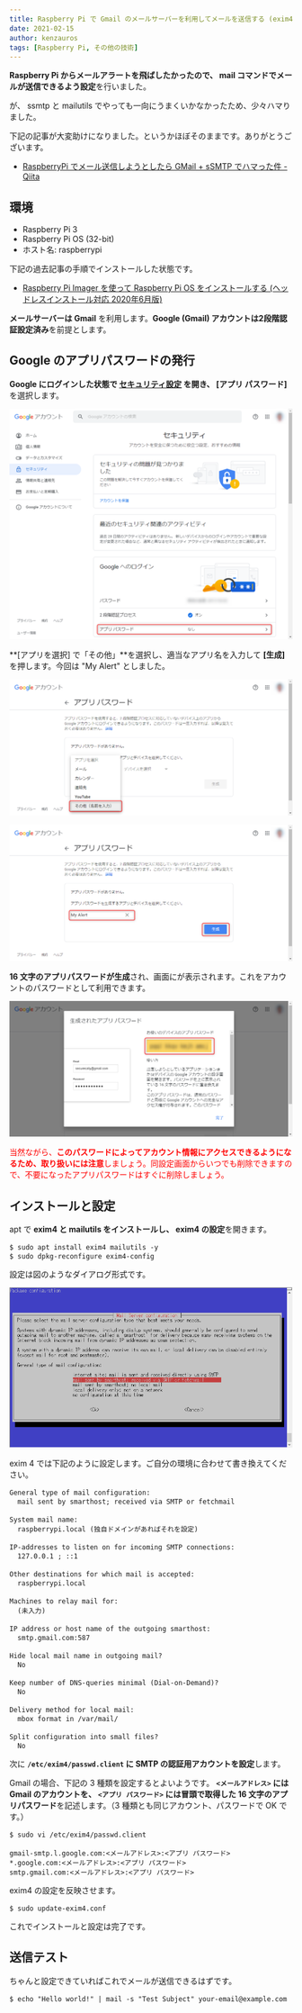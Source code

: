 ```yaml
---
title: Raspberry Pi で Gmail のメールサーバーを利用してメールを送信する (exim4)
date: 2021-02-15
author: kenzauros
tags: [Raspberry Pi, その他の技術]
---
```


**Raspberry Pi からメールアラートを飛ばしたかったので、 mail コマンドでメールが送信できるよう設定**を行いました。

が、 ssmtp と mailutils でやっても一向にうまくいかなかったため、少々ハマりました。

下記の記事が大変助けになりました。というかほぼそのままです。ありがとうございます。

- [RaspberryPi でメール送信しようとしたら GMail + sSMTP でハマった件 - Qiita](https://qiita.com/Kazuya_Murakami/items/bc520430fc1efdd0d118)

## 環境

- Raspberry Pi 3
- Raspberry Pi OS (32-bit)
- ホスト名: raspberrypi

下記の過去記事の手順でインストールした状態です。

- [Raspberry Pi Imager を使って Raspberry Pi OS をインストールする (ヘッドレスインストール対応 2020年6月版)](/install-raspberry-pi-os-with-raspberry-pi-imager/)

**メールサーバーは Gmail** を利用します。**Google (Gmail) アカウントは2段階認証設定済み**を前提とします。

## Google のアプリパスワードの発行

**Google にログインした状態で [セキュリティ設定](https://myaccount.google.com/security) を開き、 [アプリ パスワード]** を選択します。

![](images/send-mail-via-smtp-with-exim4-on-raspberry-pi-1.png)

**[アプリを選択] で「その他」**を選択し、適当なアプリ名を入力して **[生成]** を押します。今回は "My Alert" としました。

![](images/send-mail-via-smtp-with-exim4-on-raspberry-pi-2.png)

![](images/send-mail-via-smtp-with-exim4-on-raspberry-pi-3.png)

**16 文字のアプリパスワードが生成**され、画面にが表示されます。これをアカウントのパスワードとして利用できます。

![](images/send-mail-via-smtp-with-exim4-on-raspberry-pi-4.png)

<span style="color:red">当然ながら、**このパスワードによってアカウント情報にアクセスできるようになるため、取り扱いには注意**しましょう。同設定画面からいつでも削除できますので、不要になったアプリパスワードはすぐに削除しましょう。</span>

## インストールと設定

apt で **exim4 と mailutils をインストールし、 exim4 の設定**を開きます。

```
$ sudo apt install exim4 mailutils -y
$ sudo dpkg-reconfigure exim4-config
```

設定は図のようなダイアログ形式です。

![](images/send-mail-via-smtp-with-exim4-on-raspberry-pi-5.png)

exim 4 では下記のように設定します。ご自分の環境に合わせて書き換えてください。

```
General type of mail configuration:
  mail sent by smarthost; received via SMTP or fetchmail

System mail name:
  raspberrypi.local (独自ドメインがあればそれを設定)

IP-addresses to listen on for incoming SMTP connections:
  127.0.0.1 ; ::1

Other destinations for which mail is accepted:
  raspberrypi.local

Machines to relay mail for:
  (未入力)

IP address or host name of the outgoing smarthost:
  smtp.gmail.com:587

Hide local mail name in outgoing mail?
  No

Keep number of DNS-queries minimal (Dial-on-Demand)?
  No

Delivery method for local mail:
  mbox format in /var/mail/

Split configuration into small files?
  No
```

次に **`/etc/exim4/passwd.client` に SMTP の認証用アカウントを設定**します。

Gmail の場合、下記の 3 種類を設定するとよいようです。 **`<メールアドレス>` には Gmail のアカウントを、 `<アプリ パスワード>` には冒頭で取得した 16 文字のアプリパスワード**を記述します。（3 種類とも同じアカウント、パスワードで OK です。）

```
$ sudo vi /etc/exim4/passwd.client

gmail-smtp.l.google.com:<メールアドレス>:<アプリ パスワード>
*.google.com:<メールアドレス>:<アプリ パスワード>
smtp.gmail.com:<メールアドレス>:<アプリ パスワード>
```

exim4 の設定を反映させます。

```
$ sudo update-exim4.conf
```

これでインストールと設定は完了です。

## 送信テスト

ちゃんと設定できていればこれでメールが送信できるはずです。

```
$ echo "Hello world!" | mail -s "Test Subject" your-email@example.com
```

